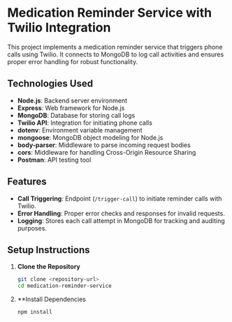 # Medication Reminder Service with Twilio Integration

This project implements a medication reminder service that triggers phone calls using Twilio. It connects to MongoDB to log call activities and ensures proper error handling for robust functionality.

## Technologies Used

- **Node.js**: Backend server environment
- **Express**: Web framework for Node.js
- **MongoDB**: Database for storing call logs
- **Twilio API**: Integration for initiating phone calls
- **dotenv**: Environment variable management
- **mongoose**: MongoDB object modeling for Node.js
- **body-parser**: Middleware to parse incoming request bodies
- **cors**: Middleware for handling Cross-Origin Resource Sharing
- **Postman**: API testing tool

## Features

- **Call Triggering**: Endpoint (`/trigger-call`) to initiate reminder calls with Twilio.
- **Error Handling**: Proper error checks and responses for invalid requests.
- **Logging**: Stores each call attempt in MongoDB for tracking and auditing purposes.

## Setup Instructions

1. **Clone the Repository**
   ```bash
   git clone <repository-url>
   cd medication-reminder-service
2. **Install Dependencies
   ```bash
   npm install

